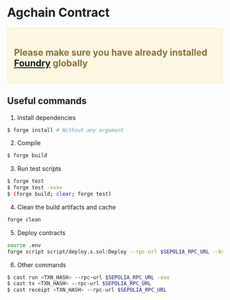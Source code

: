 # Agchain Contract

<div style="padding: 15px; border: 1px solid transparent; border-color: transparent; margin-bottom: 20px; border-radius: 4px; color: #8a6d3b;; background-color: #fcf8e3; border-color: #faebcc;">

## Please make sure you have already installed [Foundry](https://github.com/foundry-rs/foundry) globally

</div>

## Useful commands

1. Install dependencies
```bash
$ forge install # Without any argument
```

2. Compile 
```bash
$ forge build
```

3. Run test scripts
```bash
$ forge test
$ forge test -vvvv
$ (forge build; clear; forge test)
```

4. Clean the build artifacts and cache
```bash
forge clean
```

5. Deploy contracts
```bash
source .env
forge script script/deploy.s.sol:Deploy --rpc-url $SEPOLIA_RPC_URL --broadcast --verify -vvvv
```

6. Other commands
```bash
$ cast run <TXN_HASH> --rpc-url $SEPOLIA_RPC_URL -vvv
$ cast tx <TXN_HASH> --rpc-url $SEPOLIA_RPC_URL
$ cast receipt <TXN_HASH> --rpc-url $SEPOLIA_RPC_URL
```
